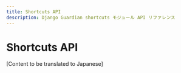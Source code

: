```yaml
---
title: Shortcuts API
description: Django Guardian shortcuts モジュール API リファレンス
---
```


# Shortcuts API

[Content to be translated to Japanese]

<!-- This page content will be translated from the main English api/shortcuts.md -->
